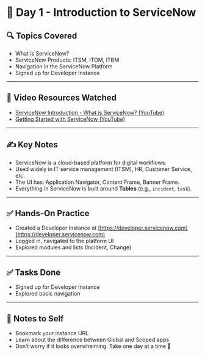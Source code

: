 # 📅 Day 1 - Introduction to ServiceNow

## 🔍 Topics Covered
- What is ServiceNow?
- ServiceNow Products: ITSM, ITOM, ITBM
- Navigation in the ServiceNow Platform
- Signed up for Developer Instance

---

## 🎥 Video Resources Watched
- [ServiceNow Introduction - What is ServiceNow? (YouTube)](https://www.youtube.com/watch?v=4q0TRkj2N_c)
- [Getting Started with ServiceNow (YouTube)](https://www.youtube.com/watch?v=0XFfx1xLBX4)

---

## ✍️ Key Notes
- ServiceNow is a cloud-based platform for digital workflows.
- Used widely in IT service management (ITSM), HR, Customer Service, etc.
- The UI has: Application Navigator, Content Frame, Banner Frame.
- Everything in ServiceNow is built around **Tables** (e.g., `incident`, `task`).

---

## ✅ Hands-On Practice
- Created a Developer Instance at [https://developer.servicenow.com](https://developer.servicenow.com)
- Logged in, navigated to the platform UI
- Explored modules and lists (Incident, Change)

---

## ✅ Tasks Done
- Signed up for Developer Instance
- Explored basic navigation

---

## 📌 Notes to Self
- Bookmark your instance URL
- Learn about the difference between Global and Scoped apps
- Don’t worry if it looks overwhelming. Take one day at a time 🙂
